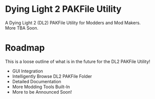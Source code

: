 # Dying Light 2 PAKFile Utility
A Dying Light 2 (DL2) PAKFile Utility for Modders and Mod Makers. <br>More TBA Soon.

# Roadmap
This is a loose outline of what is in the future for the DL2 PAKFile Utility!
 * GUI Integration
 * Intelligently Browse DL2 PAKFile Folder
 * Detailed Documentation
 * More Modding Tools Built-In
 * More to be Announced Soon!
